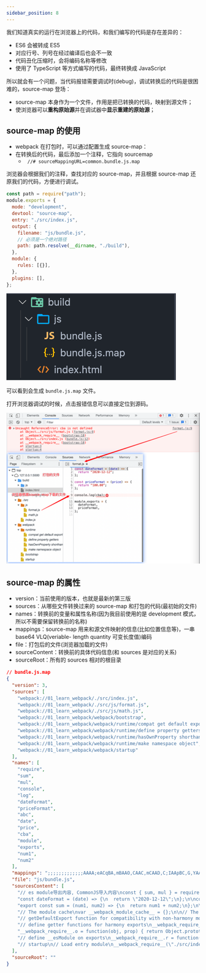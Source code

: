 ```yaml
---
sidebar_position: 8
---
```


我们知道真实的运行在浏览器上的代码，和我们编写的代码是存在差异的：

- ES6 会被转成 ES5
- 对应行号、列号在经过编译后也会不一致
- 代码丑化压缩时，会将编码名称等修改
- 使用了 TypeScript 等方式编写的代码，最终转换成 JavaScript

所以就会有一个问题，当代码报错需要调试时(debug)，调试转换后的代码是很困难的，source-map 登场：

- source-map 本身作为一个文件，作用是把已转换的代码，映射到源文件；
- 使浏览器可以**重构原始源**并在调试器中**显示重建的原始源**；

## source-map 的使用

- webpack 在打包时，可以通过配置生成 source-map：
- 在转换后的代码，最后添加一个注释，它指向 sourcemap
  - ` //# sourceMappingURL=common.bundle.js.map`

浏览器会根据我们的注释，查找对应的 source-map，并且根据 source-map 还原我们的代码，方便进行调试。

```js
const path = require("path");
module.exports = {
  mode: "development",
  devtool: "source-map",
  entry: "./src/index.js",
  output: {
    filename: "js/bundle.js",
    // 必须是一个绝对路径
    path: path.resolve(__dirname, "./build"),
  },
  module: {
    rules: [{}],
  },
  plugins: [],
};
```

![](./img/sourcemap.png)

可以看到会生成 `bundle.js.map` 文件。

打开浏览器调试的时候，点击报错信息可以直接定位到源码。

![](./img/bundlejsmap.png)

## source-map 的属性

- version：当前使用的版本，也就是最新的第三版
- sources：从哪些文件转换过来的 source-map 和打包的代码(最初始的文件)
- names：转换前的变量和属性名称(因为我目前使用的是 development 模式，所以不需要保留转换前的名称)
- mappings：source-map 用来和源文件映射的信息(比如位置信息等)，一串 base64 VLQ(veriable- length quantity 可变长度值)编码
- file：打包后的文件(浏览器加载的文件)
- sourceContent：转换前的具体代码信息(和 sources 是对应的关系)
- sourceRoot：所有的 sources 相对的根目录

```json
// bundle.js.map
{
  "version": 3,
  "sources": [
    "webpack://01_learn_webpack/./src/index.js",
    "webpack://01_learn_webpack/./src/js/format.js",
    "webpack://01_learn_webpack/./src/js/math.js",
    "webpack://01_learn_webpack/webpack/bootstrap",
    "webpack://01_learn_webpack/webpack/runtime/compat get default export",
    "webpack://01_learn_webpack/webpack/runtime/define property getters",
    "webpack://01_learn_webpack/webpack/runtime/hasOwnProperty shorthand",
    "webpack://01_learn_webpack/webpack/runtime/make namespace object",
    "webpack://01_learn_webpack/webpack/startup"
  ],
  "names": [
    "require",
    "sum",
    "mul",
    "console",
    "log",
    "dateFormat",
    "priceFormat",
    "abc",
    "date",
    "price",
    "cba",
    "module",
    "exports",
    "num1",
    "num2"
  ],
  "mappings": ";;;;;;;;;;;;;AAAA;eACqBA,mBAAO,CAAC,mCAAD,C;IAApBC,G,YAAAA,G;IAAKC,G,YAAAA,G,EAEb;;;AACA;AAEAC,OAAO,CAACC,GAAR,CAAYH,GAAG,CAAC,EAAD,EAAK,EAAL,CAAf;AACAE,OAAO,CAACC,GAAR,CAAYF,GAAG,CAAC,EAAD,EAAK,EAAL,CAAf;AAEAC,OAAO,CAACC,GAAR,CAAYC,sDAAU,CAAC,KAAD,CAAtB;AACAF,OAAO,CAACC,GAAR,CAAYE,uDAAW,CAAC,KAAD,CAAvB;AAEAH,OAAO,CAACC,GAAR,CAAYG,GAAZ,E;;;;;;;;;;ACZA,IAAMF,UAAU,GAAG,SAAbA,UAAa,CAACG,IAAD,EAAU;AAC3B,SAAO,YAAP;AACD,CAFD;;AAIA,IAAMF,WAAW,GAAG,SAAdA,WAAc,CAACG,KAAD,EAAW;AAC7B,SAAO,QAAP;AACD,CAFD;;AAIAN,OAAO,CAACC,GAAR,CAAYM,GAAZ;AAEAC,MAAM,CAACC,OAAP,GAAiB;AACfP,YAAU,EAAVA,UADe;AAEfC,aAAW,EAAXA;AAFe,CAAjB,C;;;;;;;;;;;;;;;;ACVO,IAAML,GAAG,GAAG,SAANA,GAAM,CAACY,IAAD,EAAOC,IAAP,EAAgB;AACjC,SAAOD,IAAI,GAAGC,IAAd;AACD,CAFM;AAIA,IAAMZ,GAAG,GAAG,SAANA,GAAM,CAACW,IAAD,EAAOC,IAAP,EAAgB;AACjC,SAAOD,IAAI,GAAGC,IAAd;AACD,CAFM,C;;;;;;UCJP;UACA;;UAEA;UACA;UACA;UACA;UACA;UACA;UACA;UACA;UACA;UACA;UACA;UACA;;UAEA;UACA;;UAEA;UACA;UACA;;;;;WCrBA;WACA;WACA;WACA,cAAc,0BAA0B,EAAE;WAC1C,cAAc,eAAe;WAC7B,gCAAgC,YAAY;WAC5C;WACA,E;;;;;WCPA;WACA;WACA;WACA;WACA,wCAAwC,yCAAyC;WACjF;WACA;WACA,E;;;;;WCPA,6CAA6C,wDAAwD,E;;;;;WCArG;WACA;WACA;WACA,sDAAsD,kBAAkB;WACxE;WACA,+CAA+C,cAAc;WAC7D,E;;;;UCNA;UACA;UACA;UACA",
  "file": "js/bundle.js",
  "sourcesContent": [
    "// es module导出内容, CommonJS导入内容\nconst { sum, mul } = require(\"./js/math\");\n\n// CommonJS导出内容, es module导入内容\nimport { dateFormat, priceFormat } from \"./js/format\";\n\nconsole.log(sum(20, 30));\nconsole.log(mul(20, 30));\n\nconsole.log(dateFormat(\"aaa\"));\nconsole.log(priceFormat(\"bbb\"));\n\nconsole.log(abc);\n",
    "const dateFormat = (date) => {\n  return \"2020-12-12\";\n};\n\nconst priceFormat = (price) => {\n  return \"100.00\";\n};\n\nconsole.log(cba);\n\nmodule.exports = {\n  dateFormat,\n  priceFormat,\n};\n",
    "export const sum = (num1, num2) => {\n  return num1 + num2;\n};\n\nexport const mul = (num1, num2) => {\n  return num1 * num2;\n};\n",
    "// The module cache\nvar __webpack_module_cache__ = {};\n\n// The require function\nfunction __webpack_require__(moduleId) {\n\t// Check if module is in cache\n\tif(__webpack_module_cache__[moduleId]) {\n\t\treturn __webpack_module_cache__[moduleId].exports;\n\t}\n\t// Create a new module (and put it into the cache)\n\tvar module = __webpack_module_cache__[moduleId] = {\n\t\t// no module.id needed\n\t\t// no module.loaded needed\n\t\texports: {}\n\t};\n\n\t// Execute the module function\n\t__webpack_modules__[moduleId](module, module.exports, __webpack_require__);\n\n\t// Return the exports of the module\n\treturn module.exports;\n}\n\n",
    "// getDefaultExport function for compatibility with non-harmony modules\n__webpack_require__.n = function(module) {\n\tvar getter = module && module.__esModule ?\n\t\tfunction() { return module['default']; } :\n\t\tfunction() { return module; };\n\t__webpack_require__.d(getter, { a: getter });\n\treturn getter;\n};",
    "// define getter functions for harmony exports\n__webpack_require__.d = function(exports, definition) {\n\tfor(var key in definition) {\n\t\tif(__webpack_require__.o(definition, key) && !__webpack_require__.o(exports, key)) {\n\t\t\tObject.defineProperty(exports, key, { enumerable: true, get: definition[key] });\n\t\t}\n\t}\n};",
    "__webpack_require__.o = function(obj, prop) { return Object.prototype.hasOwnProperty.call(obj, prop); }",
    "// define __esModule on exports\n__webpack_require__.r = function(exports) {\n\tif(typeof Symbol !== 'undefined' && Symbol.toStringTag) {\n\t\tObject.defineProperty(exports, Symbol.toStringTag, { value: 'Module' });\n\t}\n\tObject.defineProperty(exports, '__esModule', { value: true });\n};",
    "// startup\n// Load entry module\n__webpack_require__(\"./src/index.js\");\n// This entry module used 'exports' so it can't be inlined\n"
  ],
  "sourceRoot": ""
}
```
